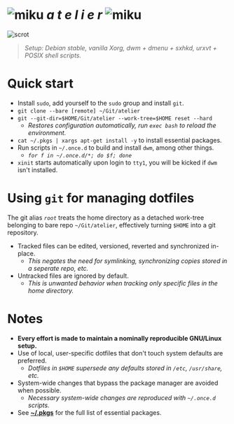 [scrot]: https://i.imgur.com/0peU7Ia.png
[miku]: https://i.imgur.com/Nr7HV9a.png
# ![miku] _a t e l i e r_ ![miku]
![scrot]
> _Setup: Debian stable, vanilla Xorg, dwm + dmenu + sxhkd, urxvt + POSIX shell scripts._

# Quick start
* Install `sudo`, add yourself to the `sudo` group and install `git`.
* `git clone --bare [remote] ~/Git/atelier`
* `git --git-dir=$HOME/Git/atelier --work-tree=$HOME reset --hard`
	* _Restores configuration automatically, run `exec bash` to reload the environment._
* `cat ~/.pkgs | xargs apt-get install -y` to install essential packages.
* Run scripts in `~/.once.d` to build and install `dwm`, among other things.
	* _`for f in ~/.once.d/*; do $f; done`_
* `xinit` starts automatically upon login to `tty1`, you will be kicked if `dwm` isn't installed.

# Using `git` for managing dotfiles
The git alias _`root`_ treats the home directory as a detached work-tree belonging to bare repo `~/Git/atelier`, effectively turning `$HOME` into a git repository.
* Tracked files can be edited, versioned, reverted and synchronized in-place.
	* _This negates the need for symlinking, synchronizing copies stored in a seperate repo, etc._
* Untracked files are ignored by default.
	* _This is unwanted behavior when tracking only specific files in the home directory._

# Notes
* **Every effort is made to maintain a nominally reproducible GNU/Linux setup.**
*  Use of local, user-specific dotfiles that don't touch system defaults are preferred.
	* _Dotfiles in `$HOME` supersede any defaults stored in `/etc`, `/usr/share`, etc._
* System-wide changes that bypass the package manager are avoided when possible.
	* _Necessary system-wide changes are reproduced with `~/.once.d` scripts._
* See __[~/.pkgs](.pkgs)__ for the full list of essential packages.
